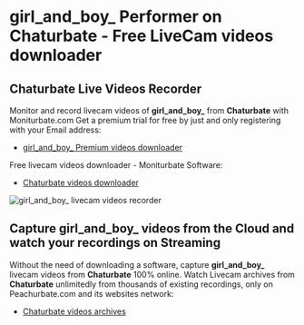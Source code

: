 # girl_and_boy_ Performer on Chaturbate - Free LiveCam videos downloader

## Chaturbate Live Videos Recorder

Monitor and record livecam videos of **girl_and_boy_** from **Chaturbate** with Moniturbate.com
Get a premium trial for free by just and only registering with your Email address:
* [girl_and_boy_ Premium videos downloader](https://moniturbate.com/request-demo-licence-key.html)

Free livecam videos downloader - Moniturbate Software:
* [Chaturbate videos downloader](https://moniturbate.com/moniturbate-download-software.html)

![girl_and_boy_ livecam videos recorder](https://peachurnet.com/templates/moniturbate-software.png)


## Capture girl_and_boy_ videos from the Cloud and watch your recordings on Streaming

Without the need of downloading a software, capture **girl_and_boy_** livecam videos from **Chaturbate** 100% online.
Watch Livecam archives from **Chaturbate** unlimitedly from thousands of existing recordings, only on Peachurbate.com and its websites network:
* [Chaturbate videos archives](https://peachurnet.com/)